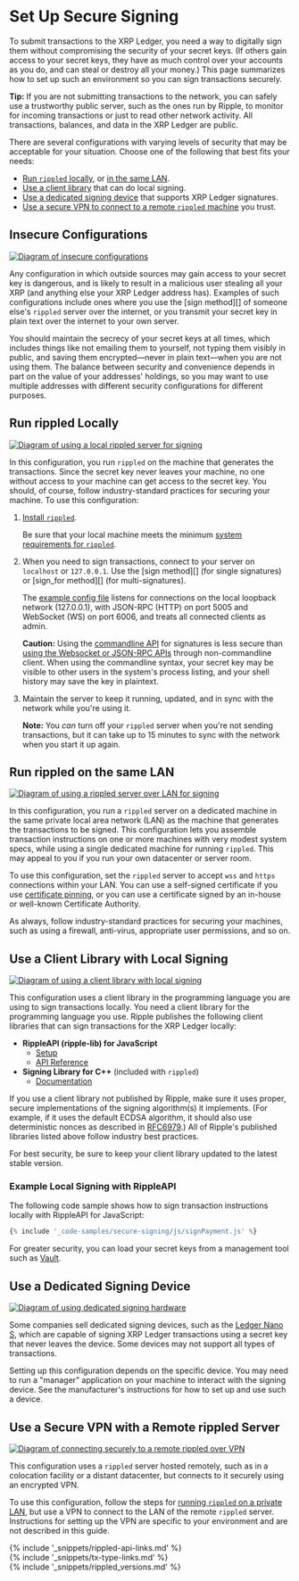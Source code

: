 # Set Up Secure Signing

To submit transactions to the XRP Ledger, you need a way to digitally sign them without compromising the security of your secret keys. (If others gain access to your secret keys, they have as much control over your accounts as you do, and can steal or destroy all your money.) This page summarizes how to set up such an environment so you can sign transactions securely.

**Tip:** If you are not submitting transactions to the network, you can safely use a trustworthy public server, such as the ones run by Ripple, to monitor for incoming transactions or just to read other network activity. All transactions, balances, and data in the XRP Ledger are public.

There are several configurations with varying levels of security that may be acceptable for your situation. Choose one of the following that best fits your needs:

- [Run `rippled` locally](#run-rippled-locally), or [in the same LAN](#run-rippled-on-the-same-lan).
- [Use a client library](#use-a-client-library-with-local-signing) that can do local signing.
- [Use a dedicated signing device](#use-a-dedicated-signing-device) that supports XRP Ledger signatures.
- [Use a secure VPN to connect to a remote `rippled` machine](#use-a-secure-vpn-with-a-remote-rippled-server) you trust.

<!-- Source for all diagrams in this article: https://docs.google.com/presentation/d/1BfGyWgC0njoPiKUZz3gXHMVSUINE3Q-_lHqY_D0TGwg/ -->

## Insecure Configurations

[![Diagram of insecure configurations](img/insecure-signing-options.png)](img/insecure-signing-options.png)

Any configuration in which outside sources may gain access to your secret key is dangerous, and is likely to result in a malicious user stealing all your XRP (and anything else your XRP Ledger address has). Examples of such configurations include ones where you use the [sign method][] of someone else's `rippled` server over the internet, or you transmit your secret key in plain text over the internet to your own server.

You should maintain the secrecy of your secret keys at all times, which includes things like not emailing them to yourself, not typing them visibly in public, and saving them encrypted—never in plain text—when you are not using them. The balance between security and convenience depends in part on the value of your addresses' holdings, so you may want to use multiple addresses with different security configurations for different purposes.

<!-- Note: I'd link "issuing and operational addresses" for an explanation of hot/cold wallet security, but it's particularly gateway/issued-currency centric, which is not appropriate for this context. -->


## Run rippled Locally

[![Diagram of using a local rippled server for signing](img/secure-signing-local-rippled.png)](img/secure-signing-local-rippled.png)

In this configuration, you run `rippled` on the machine that generates the transactions.  Since the secret key never leaves your machine, no one without access to your machine can get access to the secret key. You should, of course, follow industry-standard practices for securing your machine. To use this configuration:

1. [Install `rippled`](install-rippled.html).

    Be sure that your local machine meets the minimum [system requirements for `rippled`](system-requirements.html).

2. When you need to sign transactions, connect to your server on `localhost` or `127.0.0.1`. Use the [sign method][] (for single signatures) or [sign_for method][] (for multi-signatures).

    The [example config file](https://github.com/ripple/rippled/blob/8429dd67e60ba360da591bfa905b58a35638fda1/cfg/rippled-example.cfg#L1050-L1073) listens for connections on the local loopback network (127.0.0.1), with JSON-RPC (HTTP) on port 5005 and WebSocket (WS) on port 6006, and treats all connected clients as admin.

    **Caution:** Using the [commandline API](request-formatting.html#commandline-format) for signatures is less secure than [using the Websocket or JSON-RPC APIs](get-started-with-the-rippled-api.html) through non-commandline client. When using the commandline syntax, your secret key may be visible to other users in the system's process listing, and your shell history may save the key in plaintext.

3. Maintain the server to keep it running, updated, and in sync with the network while you're using it.

    **Note:** You _can_ turn off your `rippled` server when you're not sending transactions, but it can take up to 15 minutes to sync with the network when you start it up again.


## Run rippled on the same LAN

[![Diagram of using a rippled server over LAN for signing](img/secure-signing-lan-rippled.png)](img/secure-signing-lan-rippled.png)

In this configuration, you run a `rippled` server on a dedicated machine in the same private local area network (LAN) as the machine that generates the transactions to be signed. This configuration lets you assemble transaction instructions on one or more machines with very modest system specs, while using a single dedicated machine for running `rippled`. This may appeal to you if you run your own datacenter or server room.

To use this configuration, set the `rippled` server to accept `wss` and `https` connections within your LAN. You can use a self-signed certificate if you use [certificate pinning](https://en.wikipedia.org/wiki/Transport_Layer_Security#Certificate_pinning), or you can use a certificate signed by an in-house or well-known Certificate Authority.

<!--{# TODO: link api-over-lan.html with the detailed instructions when those are ready #}-->

As always, follow industry-standard practices for securing your machines, such as using a firewall, anti-virus, appropriate user permissions, and so on.


## Use a Client Library with Local Signing

[![Diagram of using a client library with local signing](img/secure-signing-client-library.png)](img/secure-signing-client-library.png)

This configuration uses a client library in the programming language you are using to sign transactions locally. You need a client library for the programming language you use. Ripple publishes the following client libraries that can sign transactions for the XRP Ledger locally:

- **RippleAPI (ripple-lib) for JavaScript**
    - [Setup](get-started-with-rippleapi-for-javascript.html)
    - [API Reference](rippleapi-reference.html)
- **Signing Library for C++** (included with `rippled`)
    - [Documentation](https://github.com/ripple/rippled/tree/develop/Builds/linux#signing-library)

If you use a client library not published by Ripple, make sure it uses proper, secure implementations of the signing algorithm(s) it implements. (For example, if it uses the default ECDSA algorithm, it should also use deterministic nonces as described in [RFC6979](https://tools.ietf.org/html/rfc6979).) All of Ripple's published libraries listed above follow industry best practices.

For best security, be sure to keep your client library updated to the latest stable version.

### Example Local Signing with RippleAPI

The following code sample shows how to sign transaction instructions locally with RippleAPI for JavaScript:

```js
{% include '_code-samples/secure-signing/js/signPayment.js' %}
```

For greater security, you can load your secret keys from a management tool such as [Vault](https://www.vaultproject.io/).


## Use a Dedicated Signing Device

[![Diagram of using dedicated signing hardware](img/secure-signing-dedicated-hardware.png)](img/secure-signing-dedicated-hardware.png)

Some companies sell dedicated signing devices, such as the [Ledger Nano S](https://www.ledger.com/products/ledger-nano-s), which are capable of signing XRP Ledger transactions using a secret key that never leaves the device. Some devices may not support all types of transactions.

Setting up this configuration depends on the specific device. You may need to run a "manager" application on your machine to interact with the signing device. See the manufacturer's instructions for how to set up and use such a device.


## Use a Secure VPN with a Remote rippled Server

[![Diagram of connecting securely to a remote `rippled` over VPN](img/secure-signing-over-vpn.png)](img/secure-signing-over-vpn.png)

This configuration uses a `rippled` server hosted remotely, such as in a colocation facility or a distant datacenter, but connects to it securely using an encrypted VPN.

To use this configuration, follow the steps for [running `rippled` on a private LAN](#run-rippled-on-the-same-lan), but use a VPN to connect to the LAN of the remote `rippled` server. Instructions for setting up the VPN are specific to your environment and are not described in this guide.




<!--{# common link defs #}-->
{% include '_snippets/rippled-api-links.md' %}			
{% include '_snippets/tx-type-links.md' %}			
{% include '_snippets/rippled_versions.md' %}
